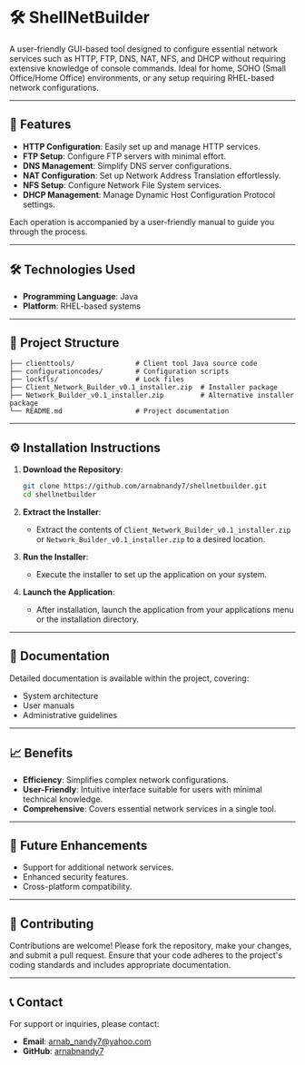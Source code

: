 # 🛠️ ShellNetBuilder

A user-friendly GUI-based tool designed to configure essential network services such as HTTP, FTP, DNS, NAT, NFS, and DHCP without requiring extensive knowledge of console commands. Ideal for home, SOHO (Small Office/Home Office) environments, or any setup requiring RHEL-based network configurations.

---

## 🚀 Features

- **HTTP Configuration**: Easily set up and manage HTTP services.
- **FTP Setup**: Configure FTP servers with minimal effort.
- **DNS Management**: Simplify DNS server configurations.
- **NAT Configuration**: Set up Network Address Translation effortlessly.
- **NFS Setup**: Configure Network File System services.
- **DHCP Management**: Manage Dynamic Host Configuration Protocol settings.

Each operation is accompanied by a user-friendly manual to guide you through the process.

---

## 🛠️ Technologies Used

- **Programming Language**: Java
- **Platform**: RHEL-based systems

---

## 📂 Project Structure

```
├── clienttools/               # Client tool Java source code
├── configurationcodes/        # Configuration scripts
├── lockfls/                   # Lock files
├── Client_Network_Builder_v0.1_installer.zip  # Installer package
├── Network_Builder_v0.1_installer.zip         # Alternative installer package
└── README.md                  # Project documentation
```

---

## ⚙️ Installation Instructions

1. **Download the Repository**:

   ```bash
   git clone https://github.com/arnabnandy7/shellnetbuilder.git
   cd shellnetbuilder
   ```

2. **Extract the Installer**:

   - Extract the contents of `Client_Network_Builder_v0.1_installer.zip` or `Network_Builder_v0.1_installer.zip` to a desired location.

3. **Run the Installer**:

   - Execute the installer to set up the application on your system.

4. **Launch the Application**:

   - After installation, launch the application from your applications menu or the installation directory.

---

## 📄 Documentation

Detailed documentation is available within the project, covering:

- System architecture
- User manuals
- Administrative guidelines

---

## 📈 Benefits

- **Efficiency**: Simplifies complex network configurations.
- **User-Friendly**: Intuitive interface suitable for users with minimal technical knowledge.
- **Comprehensive**: Covers essential network services in a single tool.

---

## 🔧 Future Enhancements

- Support for additional network services.
- Enhanced security features.
- Cross-platform compatibility.

---

## 🤝 Contributing

Contributions are welcome! Please fork the repository, make your changes, and submit a pull request. Ensure that your code adheres to the project's coding standards and includes appropriate documentation.

---

## 📞 Contact

For support or inquiries, please contact:

- **Email**: [arnab_nandy7@yahoo.com](mailto:arnabnandy7)
- **GitHub**: [arnabnandy7](https://github.com/arnabnandy7)

